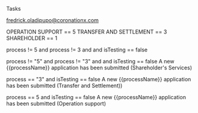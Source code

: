 Tasks

fredrick.oladipupo@coronationx.com

OPERATION SUPPORT  == 5
TRANSFER AND SETTLEMENT == 3
SHAREHOLDER == 1

process != 5 and process != 3 and and isTesting == false 

process != "5" and process != "3" and and isTesting == false 
A new {{processName}} application has been submitted (Shareholder's Services)

process == "3" and isTesting == false
A new {{processName}} application has been submitted (Transfer and Settlement)) 

process == 5 and isTesting == false
A new {{processName}} application has been submitted (Operation support)